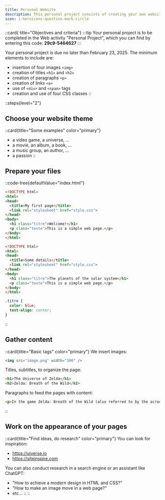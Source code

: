 ```yaml
---
title: Personal Website
description: This personal project consists of creating your own website. On this page, we recap the elements we want to find in this project.
icon: i-heroicons-question-mark-circle
---
```



::card{ title="Objectives and criteria"}
:::tip
Your personal project is to be completed in the Web activity "Personal Project", which you can find by entering this code: **29c9-5464627**
:::

Your personal project is due no later than February 23, 2025. The minimum elements to include are: 
- insertion of four images `<img>`
- creation of titles `<h1>` and `<h2>`
- creation of paragraphs `<p>`
- creation of links `<a>`
- use of `<div>` and `<span>` tags
- creation and use of four CSS classes
::

::steps{level="2"}

## Choose your website theme

::card{title="Some examples" color="primary"}
- a video game, a universe, ...
- a movie, an album, a book, ...
- a music group, an author, ...
- a passion
::

## Prepare your files

::code-tree{defaultValue="index.html"}
```html [index.html]
<!DOCTYPE html>
<html>
<head>
  <title>My first page</title>
  <link rel="stylesheet" href="style.css">
</head>
<body>
  <h1 class="titre">Welcome!</h1>
  <p class="texte">This is a simple web page.</p>
</body>
</html>
```

```html [page2.html]
<!DOCTYPE html>
<html>
<head>
  <title>Some details</title>
  <link rel="stylesheet" href="style.css">
</head>
<body>
  <h1 class="titre">The planets of the solar system</h1>
  <p class="texte">This is a simple web page.</p>
</body>
</html>
```

```css [style.css]
.titre {
  color: blue;
  text-align: center;
}
```
::

## Gather content

::card{title="Basic tags" color="primary"}
We insert images: 

```html
<img src="image.png" width="300" />
```

Titles, subtitles, to organize the page:
```html
<h1>The Universe of Zelda</h1>
<h2>Zelda: Breath of the Wild</h2>
```

Paragraphs to feed the pages with content:
```html
<p>In the game Zelda: Breath of the Wild (also referred to by the acronym BOTW), blah blah blah ...</p>
```
::

## Work on the appearance of your pages
::card{title="Find ideas, do research" color="primary"}
You can look for inspiration: 
- https://uiverse.io
- https://siteinspire.com

You can also conduct research in a search engine or an assistant like ChatGPT:
- "How to achieve a modern design in HTML and CSS?"
- "How to make an image move in a web page?"
- etc...
::
::
